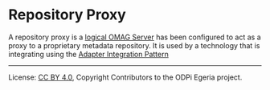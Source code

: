 <!-- SPDX-License-Identifier: CC-BY-4.0 -->
<!-- Copyright Contributors to the ODPi Egeria project. -->

# Repository Proxy

A repository proxy is a [logical OMAG Server](logical-omag-server.md) has been configured to
act as a proxy to a proprietary metadata repository.
It is used by a technology that is integrating using the
[Adapter Integration Pattern](../../../../../open-metadata-publication/website/open-metadata-integration-patterns/adapter-integration-pattern.md)




----
License: [CC BY 4.0](https://creativecommons.org/licenses/by/4.0/),
Copyright Contributors to the ODPi Egeria project.